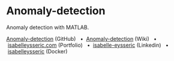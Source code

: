 # Anomaly-detection
Anomaly detection with MATLAB.

[Anomaly-detection](https://github.com/isabelleysseric/Anomaly-detection) (GitHub)
&nbsp; • &nbsp;[Anomaly-detection](https://github.com/isabelleysseric/Anomaly-detection/wiki) (Wiki)
&nbsp; • &nbsp;[isabelleysseric.com](https://isabelleysseric.com) (Portfolio)
&nbsp; • &nbsp;[isabelle-eysseric](https://www.linkedin.com/in/isabelle-eysseric/) (Linkedin)
&nbsp; • &nbsp;[isabelleysseric](https://hub.docker.com/u/isabelleysseric) (Docker)
<br/>
<br/>
